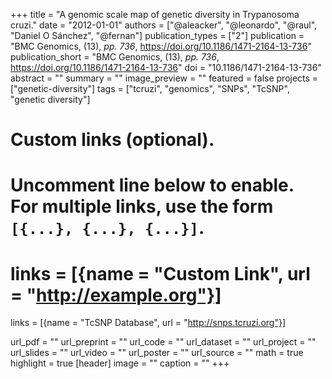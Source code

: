 +++
title = "A genomic scale map of genetic diversity in Trypanosoma cruzi."
date = "2012-01-01"
authors = ["@aleacker", "@leonardo", "@raul", "Daniel O Sánchez", "@fernan"]
publication_types = ["2"]
publication = "BMC Genomics, (13), _pp. 736_, https://doi.org/10.1186/1471-2164-13-736"
publication_short = "BMC Genomics, (13), _pp. 736_, https://doi.org/10.1186/1471-2164-13-736"
doi = "10.1186/1471-2164-13-736"
abstract = ""
summary = ""
image_preview = ""
featured = false
projects = ["genetic-diversity"]
tags = ["tcruzi", "genomics", "SNPs", "TcSNP", "genetic diversity"]

# Custom links (optional).
#   Uncomment line below to enable. For multiple links, use the form `[{...}, {...}, {...}]`.
# links = [{name = "Custom Link", url = "http://example.org"}]
links = [{name = "TcSNP Database", url = "http://snps.tcruzi.org"}]

url_pdf = ""
url_preprint = ""
url_code = ""
url_dataset = ""
url_project = ""
url_slides = ""
url_video = ""
url_poster = ""
url_source = ""
math = true
highlight = true
[header]
image = ""
caption = ""
+++
